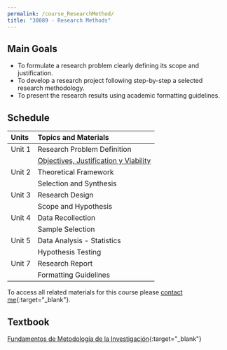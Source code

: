 ```yaml
---
permalink: /course_ResearchMethod/
title: "30089 - Research Methods"
---
```

## Main Goals
- To formulate a research problem clearly defining its scope and justification.
- To develop a research project following step-by-step a selected research methodology.
- To present the research results using academic formatting guidelines.

## Schedule

| Units  | Topics and Materials                                                                                                           | 
|:-------|:-------------------------------------------------------------------------------------------------------------------------------|
| Unit 1 | Research Problem Definition                                                                                                    |
|        | [Objectives, Justification y Viability](https://drive.google.com/file/d/1EXqwNHD0PWaKRxD7U4Ph9qSrFStalZGR/view?usp=share_link) |
| Unit 2 | Theoretical Framework                                                                                                          |
|        | Selection and Synthesis                                                                                                        |
| Unit 3 | Research Design                                                                                                                |
|        | Scope and Hypothesis                                                                                                           |
| Unit 4 | Data Recollection                                                                                                              |
|        | Sample Selection                                                                                                               |
| Unit 5 | Data Analysis - Statistics                                                                                                     |
|        | Hypothesis Testing                                                                                                             |
| Unit 7 | Research Report                                                                                                                |
|        | Formatting Guidelines                                                                                                          |
 
To access all related materials for this course please [contact me](https://forms.gle/63NYpG1siX6E4KGj8){:target="_blank"}.
## Textbook
[Fundamentos de Metodología de la Investigación](https://a.co/d/c9Waz2q){:target="_blank"}

